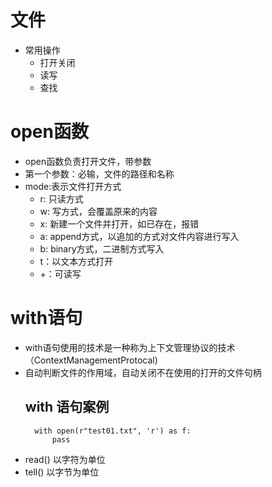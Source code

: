 # 文件
- 常用操作
    - 打开关闭
    - 读写
    - 查找

# open函数
- open函数负责打开文件，带参数
- 第一个参数：必输，文件的路径和名称
- mode:表示文件打开方式
    - r: 只读方式
    - w: 写方式，会覆盖原来的内容
    - x: 新建一个文件并打开，如已存在，报错
    - a: append方式，以追加的方式对文件内容进行写入
    - b: binary方式，二进制方式写入
    - t：以文本方式打开
    - +：可读写

# with语句
- with语句使用的技术是一种称为上下文管理协议的技术（ContextManagementProtocal)
- 自动判断文件的作用域，自动关闭不在使用的打开的文件句柄
    ## with 语句案例
        with open(r"test01.txt", 'r') as f:
            pass
        
- read() 以字符为单位
- tell() 以字节为单位
